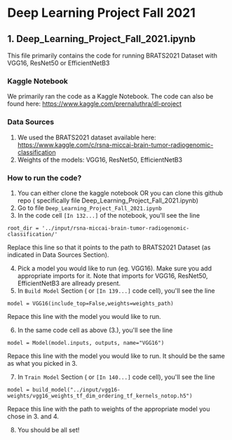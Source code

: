 # Deep Learning Project Fall 2021

## 1. Deep_Learning_Project_Fall_2021.ipynb
This file primarily contains the code for running BRATS2021 Dataset with VGG16, ResNet50 or EfficientNetB3

### Kaggle Notebook
We primarily ran the code as a Kaggle Notebook. 
The code can also be found here: https://www.kaggle.com/prernaluthra/dl-project

### Data Sources
1. We used the BRATS2021 dataset available here: https://www.kaggle.com/c/rsna-miccai-brain-tumor-radiogenomic-classification
2. Weights of the models: VGG16, ResNet50, EfficientNetB3

### How to run the code?
1. You can either clone the kaggle notebook OR you can clone this github repo ( specifically file Deep_Learning_Project_Fall_2021.ipynb)
2. Go to file `Deep_Learning_Project_Fall_2021.ipynb`
3. In the code cell `[In 132...]` of the notebook, you'll see the line
```
root_dir = '../input/rsna-miccai-brain-tumor-radiogenomic-classification/'
```
Replace this line so that it points to the path to BRATS2021 Dataset (as indicated in Data Sources Section).

4. Pick a model you would like to run (eg. VGG16). Make sure you add appropriate imports for it. Note that imports for VGG16, ResNet50, EfficientNetB3 are allready present.
5. In `Build Model` Section ( or `[In 139...]` code cell), you'll see the line
```
model = VGG16(include_top=False,weights=weights_path)
```
Repace this line with the model you would like to run. 

6. In the same code cell as above (3.), you'll see the line
```
model = Model(model.inputs, outputs, name="VGG16")
```
Repace this line with the model you would like to run. It should be the same as what you picked in 3.

7. In `Train Model` Section ( or `[In 140...]` code cell), you'll see the line
```
model = build_model("../input/vgg16-weights/vgg16_weights_tf_dim_ordering_tf_kernels_notop.h5")
```
Repace this line with the path to weights of the appropriate model you chose in 3. and 4.

8. You should be all set!
